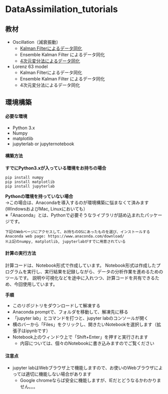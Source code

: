 # DataAssimilation_tutorials

## 教材
* Oscillation（減衰振動）
  * [Kalman Filterによるデータ同化](https://github.com/rkikurin/DataAssimilation_tutorials/blob/master/Oscillation/Oscillation_KF.ipynb)
  * Ensemble Kalman Filter によるデータ同化
  * [4次元変分法によるデータ同化](https://github.com/rkikurin/DataAssimilation_tutorials/blob/master/Oscillation/Oscillation_4DVAR.ipynb)
* Lorenz 63 model 
  * Kalman Filterによるデータ同化
  * Ensemble Kalman Filter によるデータ同化
  * 4次元変分法によるデータ同化

## 環境構築
#### 必要な環境
* Python 3.x
* Numpy
* matplotlib
* jupyterlab or jupyternotebook

#### 構築方法
__すでにPython3.xが入っている環境をお持ちの場合__  
```
pip install numpy
pip install matplotlib
pip install jupyterlab
```

__Pythonの環境を持っていない場合__  
→この場合は、Anacondaを導入するのが環境構築に悩まなくて済みます(WindowsおよびMac, Linuxにおいても）  
※「Anaconda」とは、Pythonで必要そうなライブラリが詰め込まれたパッケージです。
```
下記のWebページにアクセスして、お持ちのOSにあったものを選び、インストールする
Anaconda web page: https://www.anaconda.com/download/
※上記のnumpy, matplotlib, jupyterlabがすでに用意されている
```

#### 計算の実行方法
計算コードは、Notebook形式で作成しています。
Notebook形式は作成したプログラムを実行し、実行結果を記録しながら、データの分析作業を進めるためのツールです。
説明や可視化などを途中に入れつつ、計算コードを共有できるため、今回使用しています。

__手順__
* このリポジトリをダウンロードして解凍する
* Anaconda promptで、フォルダを移動して、解凍先に移る
* 「jupyter lab」とコマンドを打つと、jupyter labのコンソールが開く
* 横のバーから「Files」をクリックし、開きたいNotebookを選択します（拡張子はipynbです）
* Notebook上のウィンドウ上で「Shift+Enter」を押すと実行されます
  * 内容については、個々のNotebookに書き込みますのでご覧ください

#### 注意点
* jupyter labはWebブラウザ上で機能しますので、お使いのWebブラウザによっては適切に機能しない場合があります
  * Google chromeならば安全に機能しますが、IEだとどうなるかわかりません。。。

